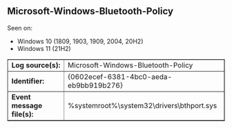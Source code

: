 ## Microsoft-Windows-Bluetooth-Policy

Seen on:
* Windows 10 (1809, 1903, 1909, 2004, 20H2)
* Windows 11 (21H2)

<table border="1" class="docutils">
  <tbody>
    <tr>
      <td><b>Log source(s):</b></td>
      <td>Microsoft-Windows-Bluetooth-Policy</td>
    </tr>
    <tr>
      <td><b>Identifier:</b></td>
      <td>{0602ecef-6381-4bc0-aeda-eb9bb919b276}</td>
    </tr>
    <tr>
      <td><b>Event message file(s):</b></td>
      <td>%systemroot%\system32\drivers\bthport.sys</td>
    </tr>
  </tbody>
</table>

&nbsp;

